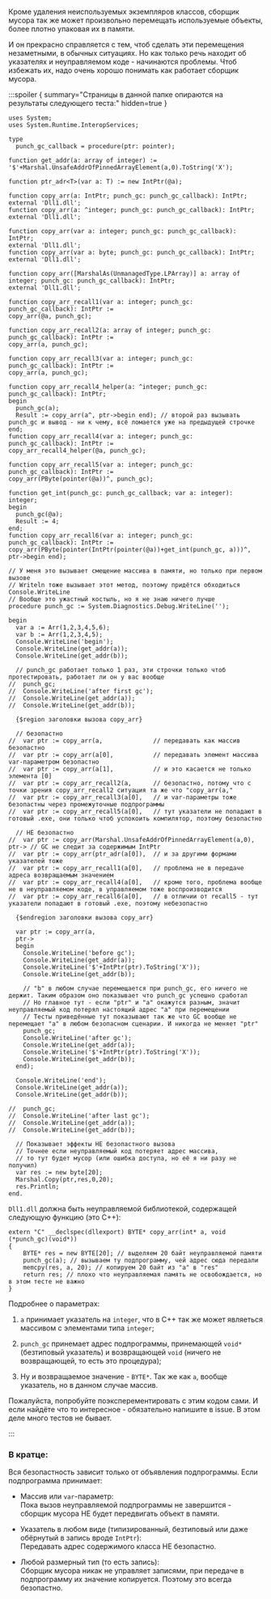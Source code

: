 


Кроме удаления неиспользуемых экземпляров классов, сборщик мусора так же может произвольно
перемещать используемые объекты, более плотно упаковая их в памяти.

И он прекрасно справляется с тем, чтоб сделать эти перемещения незаметными, в обычных ситуациях.
Но как только речь находит об указателях и неуправляемом коде - начинаются проблемы.
Чтоб избежать их, надо очень хорошо понимать как работает сборщик мусора.

:::spoiler { summary="Страницы в данной папке опираются на результаты следующего теста:" hidden=true }

```
uses System;
uses System.Runtime.InteropServices;

type
  punch_gc_callback = procedure(ptr: pointer);
  
function get_addr(a: array of integer) := '$'+Marshal.UnsafeAddrOfPinnedArrayElement(a,0).ToString('X');

function ptr_adr<T>(var a: T) := new IntPtr(@a);

function copy_arr(a: IntPtr; punch_gc: punch_gc_callback): IntPtr;
external 'Dll1.dll';
function copy_arr(a: ^integer; punch_gc: punch_gc_callback): IntPtr;
external 'Dll1.dll';

function copy_arr(var a: integer; punch_gc: punch_gc_callback): IntPtr;
external 'Dll1.dll';
function copy_arr(var a: byte; punch_gc: punch_gc_callback): IntPtr;
external 'Dll1.dll';

function copy_arr([MarshalAs(UnmanagedType.LPArray)] a: array of integer; punch_gc: punch_gc_callback): IntPtr;
external 'Dll1.dll';

function copy_arr_recall1(var a: integer; punch_gc: punch_gc_callback): IntPtr :=
copy_arr(@a, punch_gc);

function copy_arr_recall2(a: array of integer; punch_gc: punch_gc_callback): IntPtr :=
copy_arr(a, punch_gc);

function copy_arr_recall3(var a: integer; punch_gc: punch_gc_callback): IntPtr :=
copy_arr(a, punch_gc);

function copy_arr_recall4_helper(a: ^integer; punch_gc: punch_gc_callback): IntPtr;
begin
  punch_gc(a);
  Result := copy_arr(a^, ptr->begin end); // второй раз вызывать punch_gc и вывод - ни к чему, всё ломается уже на предыдущей строчке
end;
function copy_arr_recall4(var a: integer; punch_gc: punch_gc_callback): IntPtr :=
copy_arr_recall4_helper(@a, punch_gc);

function copy_arr_recall5(var a: integer; punch_gc: punch_gc_callback): IntPtr :=
copy_arr(PByte(pointer(@a))^, punch_gc);

function get_int(punch_gc: punch_gc_callback; var a: integer): integer;
begin
  punch_gc(@a);
  Result := 4;
end;
function copy_arr_recall6(var a: integer; punch_gc: punch_gc_callback): IntPtr :=
copy_arr(PByte(pointer(IntPtr(pointer(@a))+get_int(punch_gc, a)))^, ptr->begin end);

// У меня это вызывает смещение массива в памяти, но только при первом вызове
// Writeln тоже вызывает этот метод, поэтому придётся обходиться Console.WriteLine
// Вообще это ужастный костыль, но я не знаю ничего лучше
procedure punch_gc := System.Diagnostics.Debug.WriteLine('');

begin
  var a := Arr(1,2,3,4,5,6);
  var b := Arr(1,2,3,4,5);
  Console.WriteLine('begin');
  Console.WriteLine(get_addr(a));
  Console.WriteLine(get_addr(b));
  
  // punch_gc работает только 1 раз, эти строчки только чтоб протестировать, работает ли он у вас вообще
//  punch_gc;
//  Console.WriteLine('after first gc');
//  Console.WriteLine(get_addr(a));
//  Console.WriteLine(get_addr(b));
  
  {$region заголовки вызова copy_arr}
  
  // безопастно
//  var ptr := copy_arr(a,              // передавать как массив безопастно
//  var ptr := copy_arr(a[0],           // передавать элемент массива var-параметром безопастно
//  var ptr := copy_arr(a[1],           // и это касается не только элемента [0]
//  var ptr := copy_arr_recall2(a,      // безопастно, потому что с точки зрения copy_arr_recall2 ситуация та же что "copy_arr(a,"
//  var ptr := copy_arr_recall3(a[0],   // и var-параметры тоже безопастны через промежуточные подпрограммы
//  var ptr := copy_arr_recall5(a[0],   // тут указатели не попадают в готовый .exe, они только чтоб успокоить компилятор, поэтому безопастно
  
  // НЕ безопастно
//  var ptr := copy_arr(Marshal.UnsafeAddrOfPinnedArrayElement(a,0), ptr-> // GC не следит за содержимым IntPtr
//  var ptr := copy_arr(ptr_adr(a[0]),  // и за другими формами указателей тоже
//  var ptr := copy_arr_recall1(a[0],   // проблема не в передаче адреса возвращаемым значением
//  var ptr := copy_arr_recall4(a[0],   // кроме того, проблема вообще не в неуправляемом коде, в управляемом тоже воспроизводится
//  var ptr := copy_arr_recall6(a[0],   // в отличии от recall5 - тут указатели попадают в готовый .exe, поэтому небезопастно
  
  {$endregion заголовки вызова copy_arr}
  
  var ptr := copy_arr(a,
  ptr->
  begin
    Console.WriteLine('before gc');
    Console.WriteLine(get_addr(a));
    Console.WriteLine('$'+IntPtr(ptr).ToString('X'));
    Console.WriteLine(get_addr(b));
    
    // "b" в любом случае перемещается при punch_gc, его ничего не держит. Таким образом оно показывает что punch_gc успешно сработал
    // Но главное тут - если "ptr" и "a" окажутся разным, значит неуправляемый код потерял настоящий адрес "a" при перемещении
    // Тесты приведённые тут показывают так же что GC вообще не перемещает "a" в любом безопасном сценарии. И никогда не меняет "ptr"
    punch_gc;
    Console.WriteLine('after gc');
    Console.WriteLine(get_addr(a));
    Console.WriteLine('$'+IntPtr(ptr).ToString('X'));
    Console.WriteLine(get_addr(b));
  end);
  
  Console.WriteLine('end');
  Console.WriteLine(get_addr(a));
  Console.WriteLine(get_addr(b));
  
//  punch_gc;
//  Console.WriteLine('after last gc');
//  Console.WriteLine(get_addr(a));
//  Console.WriteLine(get_addr(b));
  
  // Показывает эффекты НЕ безопастного вызова
  // Точнее если неуправляемый код потеряет адрес массива,
  // то тут будет мусор (или ошибка доступа, но её я ни разу не получил)
  var res := new byte[20];
  Marshal.Copy(ptr,res,0,20);
  res.Println;
end.
```
`Dll1.dll` должна быть неуправляемой библиотекой, содержащей следующую функцию (это C++):
```
extern "C" __declspec(dllexport) BYTE* copy_arr(int* a, void (*punch_gc)(void*))
{
    BYTE* res = new BYTE[20]; // выделяем 20 байт неуправляемой памяти
    punch_gc(a); // вызываем ту подпрограмму, чей адрес сюда передали
    memcpy(res, a, 20); // копируем 20 байт из "a" в "res"
    return res; // плохо что неуправляемая память не освобождается, но в этом тесте не важно
}
```
Подробнее о параметрах:
1. `a` принимает указатель на `integer`, что в C++ так же может являеться массивом с элементами типа `integer`;

2. `punch_gc` принемает адрес подпрограммы, принемающей `void*` (безтиповый указатель)
и возвращающей `void` (ничего не возвращающей, то есть это процедура);

3. Ну и возвращаемое значение - `BYTE*`. Так же как `a`, вообще указатель, но в данном случае массив.

Пожалуйста, попробуйте поэксперементировать с этим кодом сами. И если найдёте
что то интересное - обязательно напишите в issue. В этом деле много тестов не бывает.

:::

### В кратце:

Вся безопастность зависит только от объявления подпрограммы. Если подпрограмма принимает:

- Массив или `var`-параметр:\
Пока вызов неуправляемой подпрограммы не завершится - сборщик мусора НЕ будет передвигать объект в памяти.

- Указатель в любом виде (типизированный, безтиповый или даже обёрнутый в запись вроде `IntPtr`):\
Передавать адрес содержимого класса НЕ безопастно.

- Любой размерный тип (то есть запись):\
Сборщик мусора никак не управляет записями, при передаче в
подпрограмму их значение копируется. Поэтому это всегда безопастно.


